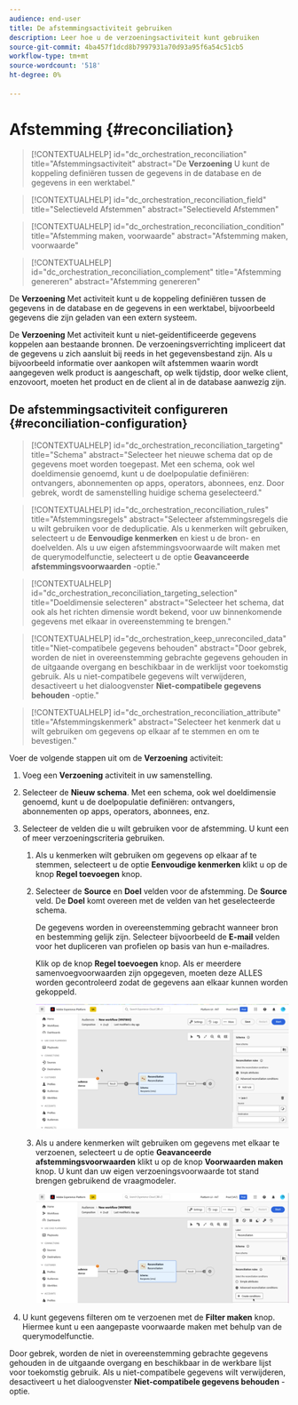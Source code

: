 ```yaml
---
audience: end-user
title: De afstemmingsactiviteit gebruiken
description: Leer hoe u de verzoeningsactiviteit kunt gebruiken
source-git-commit: 4ba457f1dcd8b7997931a70d93a95f6a54c51cb5
workflow-type: tm+mt
source-wordcount: '518'
ht-degree: 0%

---
```



# Afstemming {#reconciliation}

>[!CONTEXTUALHELP]
>id="dc_orchestration_reconciliation"
>title="Afstemmingsactiviteit"
>abstract="De **Verzoening** U kunt de koppeling definiëren tussen de gegevens in de database en de gegevens in een werktabel."

>[!CONTEXTUALHELP]
>id="dc_orchestration_reconciliation_field"
>title="Selectieveld Afstemmen"
>abstract="Selectieveld Afstemmen"

>[!CONTEXTUALHELP]
>id="dc_orchestration_reconciliation_condition"
>title="Afstemming maken, voorwaarde"
>abstract="Afstemming maken, voorwaarde"

>[!CONTEXTUALHELP]
>id="dc_orchestration_reconciliation_complement"
>title="Afstemming genereren"
>abstract="Afstemming genereren"

De **Verzoening** Met activiteit kunt u de koppeling definiëren tussen de gegevens in de database en de gegevens in een werktabel, bijvoorbeeld gegevens die zijn geladen van een extern systeem.

<!--For example, the **Reconciliation** activity can be placed after a **Load file** activity to import non-standard data into the database. In this case, the **Reconciliation** activity lets you define the link between the data in the Adobe Campaign database and the data in the work table.-->

De **Verzoening** Met activiteit kunt u niet-geïdentificeerde gegevens koppelen aan bestaande bronnen. De verzoeningsverrichting impliceert dat de gegevens u zich aansluit bij reeds in het gegevensbestand zijn. Als u bijvoorbeeld informatie over aankopen wilt afstemmen waarin wordt aangegeven welk product is aangeschaft, op welk tijdstip, door welke client, enzovoort, moeten het product en de client al in de database aanwezig zijn.

## De afstemmingsactiviteit configureren {#reconciliation-configuration}

>[!CONTEXTUALHELP]
>id="dc_orchestration_reconciliation_targeting"
>title="Schema"
>abstract="Selecteer het nieuwe schema dat op de gegevens moet worden toegepast. Met een schema, ook wel doeldimensie genoemd, kunt u de doelpopulatie definiëren: ontvangers, abonnementen op apps, operators, abonnees, enz. Door gebrek, wordt de samenstelling huidige schema geselecteerd."

>[!CONTEXTUALHELP]
>id="dc_orchestration_reconciliation_rules"
>title="Afstemmingsregels"
>abstract="Selecteer afstemmingsregels die u wilt gebruiken voor de deduplicatie. Als u kenmerken wilt gebruiken, selecteert u de **Eenvoudige kenmerken** en kiest u de bron- en doelvelden. Als u uw eigen afstemmingsvoorwaarde wilt maken met de querymodelfunctie, selecteert u de optie **Geavanceerde afstemmingsvoorwaarden** -optie."

>[!CONTEXTUALHELP]
>id="dc_orchestration_reconciliation_targeting_selection"
>title="Doeldimensie selecteren"
>abstract="Selecteer het schema, dat ook als het richten dimensie wordt bekend, voor uw binnenkomende gegevens met elkaar in overeenstemming te brengen."

>[!CONTEXTUALHELP]
>id="dc_orchestration_keep_unreconciled_data"
>title="Niet-compatibele gegevens behouden"
>abstract="Door gebrek, worden de niet in overeenstemming gebrachte gegevens gehouden in de uitgaande overgang en beschikbaar in de werklijst voor toekomstig gebruik. Als u niet-compatibele gegevens wilt verwijderen, desactiveert u het dialoogvenster **Niet-compatibele gegevens behouden** -optie."

>[!CONTEXTUALHELP]
>id="dc_orchestration_reconciliation_attribute"
>title="Afstemmingskenmerk"
>abstract="Selecteer het kenmerk dat u wilt gebruiken om gegevens op elkaar af te stemmen en om te bevestigen."

Voer de volgende stappen uit om de **Verzoening** activiteit:

1. Voeg een **Verzoening** activiteit in uw samenstelling.

1. Selecteer de **Nieuw schema**. Met een schema, ook wel doeldimensie genoemd, kunt u de doelpopulatie definiëren: ontvangers, abonnementen op apps, operators, abonnees, enz.

1. Selecteer de velden die u wilt gebruiken voor de afstemming. U kunt een of meer verzoeningscriteria gebruiken.

   1. Als u kenmerken wilt gebruiken om gegevens op elkaar af te stemmen, selecteert u de optie **Eenvoudige kenmerken** klikt u op de knop **Regel toevoegen** knop.
   1. Selecteer de **Source** en **Doel** velden voor de afstemming. De **Source** veld. De **Doel** komt overeen met de velden van het geselecteerde schema.

      De gegevens worden in overeenstemming gebracht wanneer bron en bestemming gelijk zijn. Selecteer bijvoorbeeld de **E-mail** velden voor het dupliceren van profielen op basis van hun e-mailadres.

      Klik op de knop **Regel toevoegen** knop. Als er meerdere samenvoegvoorwaarden zijn opgegeven, moeten deze ALLES worden gecontroleerd zodat de gegevens aan elkaar kunnen worden gekoppeld.

      ![](../assets/reconciliation-rules.png)

   1. Als u andere kenmerken wilt gebruiken om gegevens met elkaar te verzoenen, selecteert u de optie **Geavanceerde afstemmingsvoorwaarden** klikt u op de knop **Voorwaarden maken** knop. U kunt dan uw eigen verzoeningsvoorwaarde tot stand brengen gebruikend de vraagmodeler.

      ![](../assets/reconciliation-advanced.png)

1. U kunt gegevens filteren om te verzoenen met de **Filter maken** knop. Hiermee kunt u een aangepaste voorwaarde maken met behulp van de querymodelfunctie.

Door gebrek, worden de niet in overeenstemming gebrachte gegevens gehouden in de uitgaande overgang en beschikbaar in de werkbare lijst voor toekomstig gebruik. Als u niet-compatibele gegevens wilt verwijderen, desactiveert u het dialoogvenster **Niet-compatibele gegevens behouden** -optie.

<!--
## Example {#reconciliation-example}

The following example demonstrates a workflow that creates an audience of profiles directly from an imported file containing new clients. It is made up of the following activities:

The workflow is designed as follows:

![](../assets/workflow-reconciliation-sample-1.0.png)

 
It is built with the following activities:

* A [Load file](load-file.md) activity uploads a file containing profiles data that were extracted from an external tool.

    For example:

    ```
    lastname;firstname;email;birthdate;
    JACKMAN;Megan;megan.jackman@testmail.com;07/08/1975;
    PHILLIPS;Edward;phillips@testmail.com;09/03/1986;
    WEAVER;Justin;justin_w@testmail.com;11/15/1990;
    MARTIN;Babe;babeth_martin@testmail.net;11/25/1964;
    REESE;Richard;rreese@testmail.com;02/08/1987;
    ```

* A **Reconciliation** activity which identifies the incoming data as profiles, by using the **email** and **Date of birth** fields as reconciliation criteria.

    ![](../assets/workflow-reconciliation-sample-1.1.png)

* A [Save audience](save-audience.md) activity to create a new audience based on these updates. You can also replace the **Save audience** activity by an **End** activity if no specific audience needs to be created or updated. Recipient profiles are updated in any case when you run the workflow.


## Compatibility {#reconciliation-compat}

The **Reconciliation** activity does not exist in the Client console. All **Enrichments** activities created in the Client console with the reconciliation options enabled are displayed as **Reconciliation** activities in Campaign Web user interface.
-->

